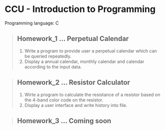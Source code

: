 ﻿# CCU - Introduction to Programming
 Programming language: C
 
> ## Homework_1 ... Perpetual Calendar
> 1. Write a program to provide user a perpetual calendar which can be queried repeatedly.
> 2. Display a annual calendar, monthly calendar and calendar according to the input data.

> ## Homework_2 ... Resistor Calculator
> 1. Wirte a program to calculate the resistance of a resistor based on the 4-band color code on the resistor.
> 2. Display a user interface and write history into file.

> ## Homework_3 ... Coming soon
